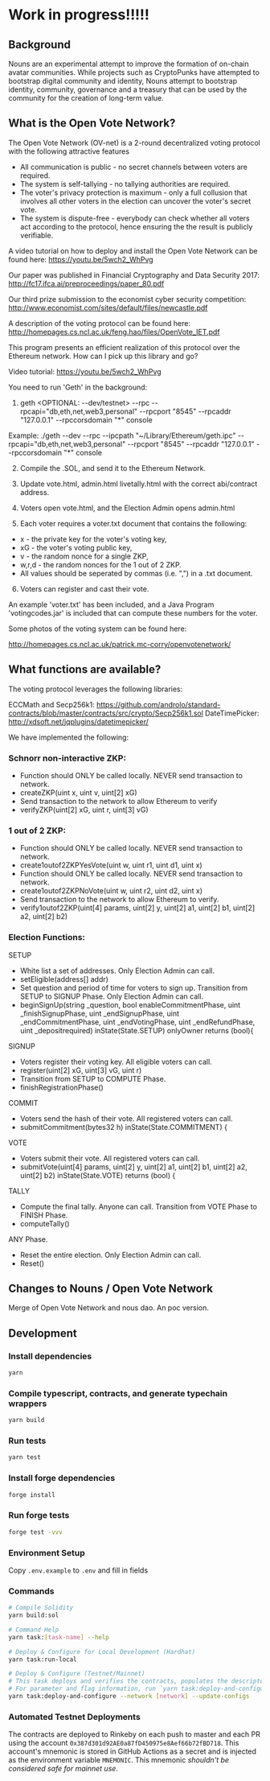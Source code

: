 # Work in progress!!!!!

## Background

Nouns are an experimental attempt to improve the formation of on-chain avatar communities. While projects such as CryptoPunks have attempted to bootstrap digital community and identity,  Nouns attempt to bootstrap identity, community, governance and a treasury that can be used by the community for the creation of long-term value.

## What is the Open Vote Network?
The Open Vote Network (OV-net) is a 2-round decentralized voting protocol with the following attractive features

* All communication is public - no secret channels between voters are required.
* The system is self-tallying - no tallying authorities are required.
* The voter's privacy protection is maximum - only a full collusion that involves all other voters in the election can uncover the voter's secret vote.
* The system is dispute-free - everybody can check whether all voters act according to the protocol, hence ensuring the the result is publicly verifiable.

A video tutorial on how to deploy and install the Open Vote Network can be found here:
https://youtu.be/5wch2_WhPvg

Our paper was published in Financial Cryptography and Data Security 2017:
http://fc17.ifca.ai/preproceedings/paper_80.pdf

Our third prize submission to the economist cyber security competition: http://www.economist.com/sites/default/files/newcastle.pdf

A description of the voting protocol can be found here: http://homepages.cs.ncl.ac.uk/feng.hao/files/OpenVote_IET.pdf

This program presents an efficient realization of this protocol over the Ethereum network.
How can I pick up this library and go?

Video tutorial: https://youtu.be/5wch2_WhPvg

You need to run 'Geth' in the background:

1. geth <OPTIONAL: --dev/testnet> --rpc --rpcapi="db,eth,net,web3,personal" --rpcport "8545" --rpcaddr "127.0.0.1" --rpccorsdomain "*" console

Example: ./geth --dev --rpc --ipcpath "~/Library/Ethereum/geth.ipc" --rpcapi="db,eth,net,web3,personal" --rpcport "8545" --rpcaddr "127.0.0.1" --rpccorsdomain "*" console
 
2. Compile the .SOL, and send it to the Ethereum Network.

3. Update vote.html, admin.html livetally.html with the correct abi/contract address.

4. Voters open vote.html, and the Election Admin opens admin.html

5. Each voter requires a voter.txt document that contains the following:
 * x - the private key for the voter's voting key,
 * xG - the voter's voting public key,
 * v - the random nonce for a single ZKP,
 * w,r,d - the random nonces for the 1 out of 2 ZKP.
 * All values should be seperated by commas (i.e. ",") in a .txt document.

6. Voters can register and cast their vote.

An example 'voter.txt' has been included, and a Java Program 'votingcodes.jar' is included that can compute these numbers for the voter.

Some photos of the voting system can be found here:

http://homepages.cs.ncl.ac.uk/patrick.mc-corry/openvotenetwork/

## What functions are available?

The voting protocol leverages the following libraries:

ECCMath and Secp256k1: https://github.com/androlo/standard-contracts/blob/master/contracts/src/crypto/Secp256k1.sol
DateTimePicker: http://xdsoft.net/jqplugins/datetimepicker/

We have implemented the following:

### Schnorr non-interactive ZKP:

* Function should ONLY be called locally. NEVER send transaction to network.
 * createZKP(uint x, uint v, uint[2] xG)  
* Send transaction to the network to allow Ethereum to verify
 * verifyZKP(uint[2] xG, uint r, uint[3] vG)

### 1 out of 2 ZKP:

* Function should ONLY be called locally. NEVER send transaction to network.
 * create1outof2ZKPYesVote(uint w, uint r1, uint d1, uint x)
* Function should ONLY be called locally. NEVER send transaction to network.
 * create1outof2ZKPNoVote(uint w, uint r2, uint d2, uint x)
* Send transaction to the network to allow Ethereum to verify.
 * verify1outof2ZKP(uint[4] params, uint[2] y, uint[2] a1, uint[2] b1, uint[2] a2, uint[2] b2)

### Election Functions:

SETUP

* White list a set of addresses. Only Election Admin can call.
 * setEligible(address[] addr)
* Set question and period of time for voters to sign up. Transition from SETUP to SIGNUP Phase. Only Election Admin can call.
 *   beginSignUp(string _question, bool enableCommitmentPhase, uint _finishSignupPhase, uint _endSignupPhase, uint _endCommitmentPhase, uint _endVotingPhase, uint _endRefundPhase, uint _depositrequired) inState(State.SETUP) onlyOwner returns (bool){


SIGNUP

* Voters register their voting key. All eligible voters can call.
 * register(uint[2] xG, uint[3] vG, uint r)
* Transition from SETUP to COMPUTE Phase.
 * finishRegistrationPhase()

COMMIT

* Voters send the hash of their vote. All registered voters can call.
* submitCommitment(bytes32 h) inState(State.COMMITMENT) {

VOTE

* Voters submit their vote. All registered voters can call.
 * submitVote(uint[4] params, uint[2] y, uint[2] a1, uint[2] b1, uint[2] a2, uint[2] b2) inState(State.VOTE) returns (bool) {

TALLY

* Compute the final tally. Anyone can call. Transition from VOTE Phase to FINISH Phase.
 * computeTally()

ANY Phase.

* Reset the entire election. Only Election Admin can call.
 * Reset()
## Changes to Nouns / Open Vote Network
Merge of Open Vote Network and nous dao. An poc version.
## Development

### Install dependencies

```sh
yarn
```

### Compile typescript, contracts, and generate typechain wrappers

```sh
yarn build
```

### Run tests

```sh
yarn test
```

### Install forge dependencies

```sh
forge install
```

### Run forge tests

```sh
forge test -vvv
```

### Environment Setup

Copy `.env.example` to `.env` and fill in fields

### Commands

```sh
# Compile Solidity
yarn build:sol

# Command Help
yarn task:[task-name] --help

# Deploy & Configure for Local Development (Hardhat)
yarn task:run-local

# Deploy & Configure (Testnet/Mainnet)
# This task deploys and verifies the contracts, populates the descriptor, and transfers contract ownership.
# For parameter and flag information, run `yarn task:deploy-and-configure --help`.
yarn task:deploy-and-configure --network [network] --update-configs
```

### Automated Testnet Deployments

The contracts are deployed to Rinkeby on each push to master and each PR using the account `0x387d301d92AE0a87fD450975e8Aef66b72fBD718`. This account's mnemonic is stored in GitHub Actions as a secret and is injected as the environment variable `MNEMONIC`. This mnemonic _shouldn't be considered safe for mainnet use_.
